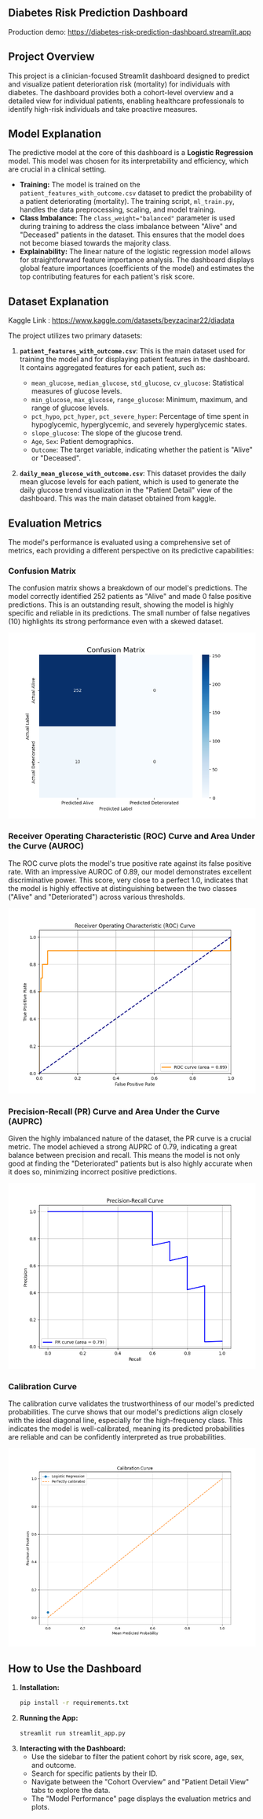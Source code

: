 ## Diabetes Risk Prediction Dashboard

Production demo: https://diabetes-risk-prediction-dashboard.streamlit.app


## Project Overview

This project is a clinician-focused Streamlit dashboard designed to predict and visualize patient deterioration risk (mortality) for individuals with diabetes. The dashboard provides both a cohort-level overview and a detailed view for individual patients, enabling healthcare professionals to identify high-risk individuals and take proactive measures.

## Model Explanation

The predictive model at the core of this dashboard is a **Logistic Regression** model. This model was chosen for its interpretability and efficiency, which are crucial in a clinical setting.

*   **Training:** The model is trained on the `patient_features_with_outcome.csv` dataset to predict the probability of a patient deteriorating (mortality). The training script, `ml_train.py`, handles the data preprocessing, scaling, and model training.
*   **Class Imbalance:** The `class_weight="balanced"` parameter is used during training to address the class imbalance between "Alive" and "Deceased" patients in the dataset. This ensures that the model does not become biased towards the majority class.
*   **Explainability:** The linear nature of the logistic regression model allows for straightforward feature importance analysis. The dashboard displays global feature importances (coefficients of the model) and estimates the top contributing features for each patient's risk score.

## Dataset Explanation

Kaggle Link : https://www.kaggle.com/datasets/beyzacinar22/diadata

The project utilizes two primary datasets:

1.  **`patient_features_with_outcome.csv`**: This is the main dataset used for training the model and for displaying patient features in the dashboard. It contains aggregated features for each patient, such as:
    *   `mean_glucose`, `median_glucose`, `std_glucose`, `cv_glucose`: Statistical measures of glucose levels.
    *   `min_glucose`, `max_glucose`, `range_glucose`: Minimum, maximum, and range of glucose levels.
    *   `pct_hypo`, `pct_hyper`, `pct_severe_hyper`: Percentage of time spent in hypoglycemic, hyperglycemic, and severely hyperglycemic states.
    *   `slope_glucose`: The slope of the glucose trend.
    *   `Age`, `Sex`: Patient demographics.
    *   `Outcome`: The target variable, indicating whether the patient is "Alive" or "Deceased".

2.  **`daily_mean_glucose_with_outcome.csv`**: This dataset provides the daily mean glucose levels for each patient, which is used to generate the daily glucose trend visualization in the "Patient Detail" view of the dashboard. This was the main dataset obtained from kaggle.

## Evaluation Metrics

The model's performance is evaluated using a comprehensive set of metrics, each providing a different perspective on its predictive capabilities:

### Confusion Matrix

The confusion matrix shows a breakdown of our model's predictions. The model correctly identified 252 patients as "Alive" and made 0 false positive predictions. This is an outstanding result, showing the model is highly specific and reliable in its predictions. The small number of false negatives (10) highlights its strong performance even with a skewed dataset.

![Confusion Matrix](image/confusion_matrix.png)

### Receiver Operating Characteristic (ROC) Curve and Area Under the Curve (AUROC)

The ROC curve plots the model's true positive rate against its false positive rate. With an impressive AUROC of 0.89, our model demonstrates excellent discriminative power. This score, very close to a perfect 1.0, indicates that the model is highly effective at distinguishing between the two classes ("Alive" and "Deteriorated") across various thresholds.

![ROC Curve](image/roc_curve.png)

### Precision-Recall (PR) Curve and Area Under the Curve (AUPRC)

Given the highly imbalanced nature of the dataset, the PR curve is a crucial metric. The model achieved a strong AUPRC of 0.79, indicating a great balance between precision and recall. This means the model is not only good at finding the "Deteriorated" patients but is also highly accurate when it does so, minimizing incorrect positive predictions.

![Precision-Recall Curve](image/precision_recall_curve.png)

### Calibration Curve

The calibration curve validates the trustworthiness of our model's predicted probabilities. The curve shows that our model's predictions align closely with the ideal diagonal line, especially for the high-frequency class. This indicates the model is well-calibrated, meaning its predicted probabilities are reliable and can be confidently interpreted as true probabilities.

![Calibration Curve](image/calibration_curve.png)

## How to Use the Dashboard

1.  **Installation:**
    ```bash
    pip install -r requirements.txt
    ```
2.  **Running the App:**
    ```bash
    streamlit run streamlit_app.py
    ```
3.  **Interacting with the Dashboard:**
    *   Use the sidebar to filter the patient cohort by risk score, age, sex, and outcome.
    *   Search for specific patients by their ID.
    *   Navigate between the "Cohort Overview" and "Patient Detail View" tabs to explore the data.
    *   The "Model Performance" page displays the evaluation metrics and plots.

